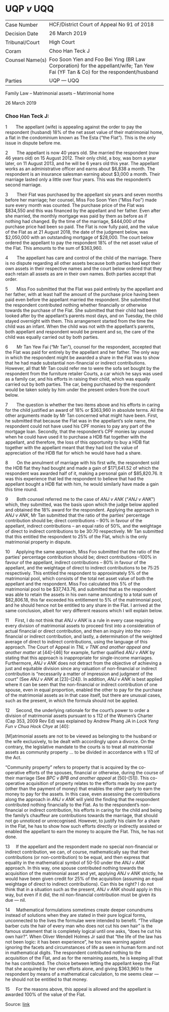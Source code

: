 # UQP _v_ UQQ  

<table id="info-table"><tbody><tr class="info-row"><td class="txt-label" style="padding: 4px 0px; white-space: nowrap" valign="top">Case Number</td><td class="txt-body">HCF/District Court of Appeal No 91 of 2018</td></tr><tr class="info-row"><td class="txt-label" style="padding: 4px 0px; white-space: nowrap" valign="top">Decision Date</td><td class="txt-body">26 March 2019</td></tr><tr class="info-row"><td class="txt-label" style="padding: 4px 0px; white-space: nowrap" valign="top">Tribunal/Court</td><td class="txt-body">High Court</td></tr><tr class="info-row"><td class="txt-label" style="padding: 4px 0px; white-space: nowrap" valign="top">Coram</td><td class="txt-body">Choo Han Teck J</td></tr><tr class="info-row"><td class="txt-label" style="padding: 4px 0px; white-space: nowrap" valign="top">Counsel Name(s)</td><td class="txt-body">Foo Soon Yien and Foo Bei Ying (BR Law Corporation) for the appellant/wife; Tan Yew Fai (YF Tan &amp; Co) for the respondent/husband</td></tr><tr class="info-row"><td class="txt-label" style="padding: 4px 0px; white-space: nowrap" valign="top">Parties</td><td class="txt-body">UQP — UQQ</td></tr></tbody></table>

Family Law – Matrimonial assets – Matrimonial home

26 March 2019

### Choo Han Teck J:

1       The appellant (wife) is appealing against the order to pay the respondent (husband) 18% of the net asset value of their matrimonial home, a flat in the condominium known as The Esta (“the Flat”). This is the only issue in dispute before me.

2       The appellant is now 40 years old. She married the respondent (now 46 years old) on 15 August 2012. Their only child, a boy, was born a year later, on 11 August 2013, and he will be 6 years old this year. The appellant works as an administrative officer and earns about $6,838 a month. The respondent is an insurance salesman earning about $3,000 a month. Their marriage lasted only a little over four years. This was the respondent’s second marriage.

3       Their Flat was purchased by the appellant six years and seven months before her marriage; her counsel, Miss Foo Soon Yien (“Miss Foo”) made sure every month was counted. The purchase price of the Flat was $834,550 and this was financed by the appellant and her father. Even after she married, the monthly mortgage was paid by them as before as if nothing had changed. By the time of the marriage, $444,000 of the purchase price had been so paid. The Flat is now fully paid, and the value of the Flat as at 21 August 2018, the date of the judgment below, was $2,050,000 with an outstanding mortgage of $28,000. The court below ordered the appellant to pay the respondent 18% of the net asset value of the Flat. This amounts to the sum of $363,960.

4       The appellant has care and control of the child of the marriage. There is no dispute regarding all other assets because both parties had kept their own assets in their respective names and the court below ordered that they each retain all assets as are in their own names. Both parties accept that order.

5       Miss Foo submitted that the Flat was paid entirely by the appellant and her father, with at least half the amount of the purchase price having been paid even before the appellant married the respondent. She submitted that the respondent contributed nothing whether financially or otherwise towards the purchase of the Flat. She submitted that their child had been looked after by the appellant’s parents most days, and on Tuesday, the child stayed overnight with them. This arrangement started from the time the child was an infant. When the child was not with the appellant’s parents, both appellant and respondent would be present and so, the care of the child was equally carried out by both parties.

6       Mr Tan Yew Fai (“Mr Tan”), counsel for the respondent, accepted that the Flat was paid for entirely by the appellant and her father. The only way in which the respondent might be awarded a share in the Flat was to show that he had made substantial non-financial or indirect contributions. However, all that Mr Tan could refer me to were the sofa set bought by the respondent from the furniture retailer Courts, a car which he says was used as a family car, and his efforts in raising their child, which was equally carried out by both parties. The car, being purchased by the respondent would be taken solely by him under the present orders from the court below.

7       The question is whether the two items above and his efforts in caring for the child justified an award of 18% or $363,960 in absolute terms. All the other arguments made by Mr Tan concerned what might have been. First, he submitted that because the Flat was in the appellant’s sole name, the respondent could not have used his CPF monies to pay any part of the mortgage loan. Secondly, that the respondent’s CPF monies lay unused when he could have used it to purchase a HDB flat together with the appellant, and therefore, the loss of this opportunity to buy a HDB flat together with the appellant meant that they had lost the value of appreciation of the HDB flat for which he would have had a share.

8       On the annulment of marriage with his first wife, the respondent sold the HDB flat they had bought and made a gain of $171,641.52 of which the respondent was awarded half of it, making a personal gain of $85,820.76. It was this experience that led the respondent to believe that had the appellant bought a HDB flat with him, he would similarly have made a gain this time round.

9       Both counsel referred me to the case of _ANJ v ANK_ (“_ANJ v ANK_”) which, they submitted, was the basis upon which the judge below applied and obtained the 18% award for the respondent. Applying the approach in _ANJ v ANK_, Mr Tan submitted that the ratio of the parties’ percentage contribution should be; direct contributions – 90% in favour of the appellant, indirect contributions – an equal ratio of 50%, and the weightage of direct to indirect contributions to be 30:70 respectively. Mr Tan submitted that this entitled the respondent to 25% of the Flat, which is the only matrimonial property in dispute.

10     Applying the same approach, Miss Foo submitted that the ratio of the parties’ percentage contribution should be; direct contributions –100% in favour of the appellant, indirect contributions – 80% in favour of the appellant, and the weightage of direct to indirect contributions to be 75:25 respectively. This entitled the respondent to approximately 5% of the matrimonial pool, which consists of the total net asset value of both the appellant and the respondent. Miss Foo calculated this 5% of the matrimonial pool to be $37,743.76, and submitted that as the respondent was able to retain the assets in his own name amounting to a total sum of $82,806.18, this far exceeded his entitlement to 5% of the matrimonial pool, and he should hence not be entitled to any share in the Flat. I arrived at the same conclusion, albeit for very different reasons which I will explain below.

11     First, I do not think that _ANJ v ANK_ is a rule in every case requiring every division of matrimonial assets to proceed first into a consideration of actual financial or direct contribution, and then an inquiry into the non-financial or indirect contribution, and lastly, a determination of the weighted average of direct to indirect contributions, using the language of this approach. The Court of Appeal in _TNL v TNK and another appeal and another matter_ at \[44\]–\[46\] for example, further qualified _ANJ v ANK_ by stating that this approach is inappropriate for single-income marriages. Furthermore, _ANJ v ANK_ does not detract from the objective of achieving a just and equitable division since any valuation of non-financial or indirect contribution is “necessarily a matter of impression and judgment of the court” (See _ANJ v ANK_ at \[23\]–\[24\]). In addition, _ANJ v ANK_ is best applied where it can be seen that the non-financial or indirect contribution of one spouse, even in equal proportion, enabled the other to pay for the purchase of the matrimonial assets as in that case itself, but there are unusual cases, such as the present, in which the formula should not be applied.

12     Second, the underlying rationale for the court’s power to order a division of matrimonial assets pursuant to s 112 of the Women’s Charter (Cap 353, 2009 Rev Ed) was explained by Andrew Phang JA in _Lock Yeng Fun v Chua Hock Chye_ at \[40\]:

\[M\]atrimonial assets are not to be viewed as belonging to the husband or the wife exclusively, to be dealt with accordingly upon a divorce. On the contrary, the legislative mandate to the courts is to treat all matrimonial assets as community property … to be divided in accordance with s 112 of the Act.

“Community property” refers to property that is acquired by the co-operative efforts of the spouses, financial or otherwise, during the course of their marriage (See _BPC v BPB and another appeal_ at \[50\]–\[51\]). This co-operative acquisition of property relates to the efforts made by one party (other than the payment of money) that enables the other party to earn the money to pay for the assets. In this case, even assessing the contributions along the approach in _ANJ v ANK_ will yield the finding that the respondent contributed nothing financially to the Flat. As to the respondent’s non-financial or indirect contribution, his efforts in caring for the child and being the family’s chauffeur are contributions towards the marriage, that should not go unnoticed or unrecognised. However, to justify his claim for a share in the Flat, he has to show how such efforts directly or indirectly assisted or enabled the appellant to earn the money to acquire the Flat. This, he has not done.

13     If the appellant and the respondent made no special non-financial or indirect contribution, we can, of course, mathematically say that their contributions (or non-contribution) to be equal, and then express that equality in the mathematical symbol of 50-50 under the _ANJ v ANK_ approach. In this way, one spouse contributed nothing towards the acquisition of the matrimonial asset and yet, applying _ANJ v ANK_ strictly, he would have been given credit for 25% of the acquisition (assuming an equal weightage of direct to indirect contributions). Can this be right? I do not think that in a situation such as the present, _ANJ v ANK_ should apply in this way, but even if it did, the nil non-financial contribution must be given its due — nil.

14     Mathematical formulations sometimes create deeper conundrums instead of solutions when they are stated in their pure logical forms, unconnected to the lives the formulae were intended to benefit. “The village barber cuts the hair of every man who does not cut his own hair” is the famous statement that is completely logical until one asks, “does he cut his own hair?”. When Oliver Wendell Holmes Jr said that “the life of the law has not been logic: it has been experience”, he too was warning against ignoring the facets and circumstances of life as seen in human form and not in mathematical digits. The respondent contributed nothing to the acquisition of the Flat, and as for the remaining assets, he is keeping all that he has contributed. The choice between letting the appellant keep the Flat that she acquired by her own efforts alone, and giving $363,960 to the respondent by means of a mathematical calculation, to me seems clear — he should not be entitled to that money.

15     For the reasons above, this appeal is allowed and the appellant is awarded 100% of the value of the Flat.


Source: [link](https://www.lawnet.sg:443/lawnet/web/lawnet/free-resources?p_p_id=freeresources_WAR_lawnet3baseportlet&p_p_lifecycle=1&p_p_state=normal&p_p_mode=view&_freeresources_WAR_lawnet3baseportlet_action=openContentPage&_freeresources_WAR_lawnet3baseportlet_docId=%2FJudgment%2F22987-SSP.xml)